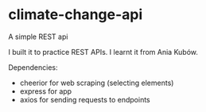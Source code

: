 # climate-change-api

A simple REST api

I built it to practice REST APIs. I learnt it from Ania Kubów.

Dependencies:

- cheerior for web scraping (selecting elements)
- express for app
- axios for sending requests to endpoints
